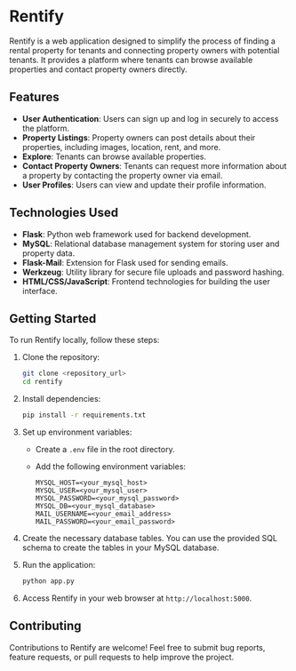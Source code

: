 # Rentify

Rentify is a web application designed to simplify the process of finding a rental property for tenants and connecting property owners with potential tenants. It provides a platform where tenants can browse available properties and contact property owners directly.

## Features

- **User Authentication**: Users can sign up and log in securely to access the platform.
- **Property Listings**: Property owners can post details about their properties, including images, location, rent, and more.
- **Explore**: Tenants can browse available properties.
- **Contact Property Owners**: Tenants can request more information about a property by contacting the property owner via email.
- **User Profiles**: Users can view and update their profile information.

## Technologies Used

- **Flask**: Python web framework used for backend development.
- **MySQL**: Relational database management system for storing user and property data.
- **Flask-Mail**: Extension for Flask used for sending emails.
- **Werkzeug**: Utility library for secure file uploads and password hashing.
- **HTML/CSS/JavaScript**: Frontend technologies for building the user interface.

## Getting Started

To run Rentify locally, follow these steps:

1. Clone the repository:

    ```bash
    git clone <repository_url>
    cd rentify
    ```

2. Install dependencies:

    ```bash
    pip install -r requirements.txt
    ```

3. Set up environment variables:

    - Create a `.env` file in the root directory.
    - Add the following environment variables:

        ```plaintext
        MYSQL_HOST=<your_mysql_host>
        MYSQL_USER=<your_mysql_user>
        MYSQL_PASSWORD=<your_mysql_password>
        MYSQL_DB=<your_mysql_database>
        MAIL_USERNAME=<your_email_address>
        MAIL_PASSWORD=<your_email_password>
        ```

4. Create the necessary database tables. You can use the provided SQL schema to create the tables in your MySQL database.

5. Run the application:

    ```bash
    python app.py
    ```

6. Access Rentify in your web browser at `http://localhost:5000`.


## Contributing

Contributions to Rentify are welcome! Feel free to submit bug reports, feature requests, or pull requests to help improve the project.
